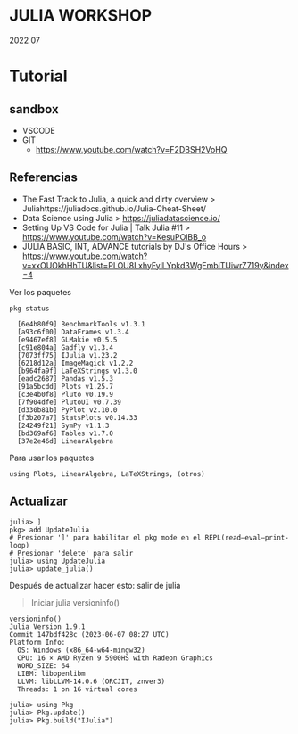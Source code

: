# JULIA WORKSHOP
2022 07

# Tutorial
## sandbox
+ VSCODE
+ GIT
  + https://www.youtube.com/watch?v=F2DBSH2VoHQ
  
## Referencias
+ The Fast Track to Julia, a quick and dirty overview > Juliahttps://juliadocs.github.io/Julia-Cheat-Sheet/
+ Data Science using Julia > https://juliadatascience.io/
+ Setting Up VS Code for Julia | Talk Julia #11 > https://www.youtube.com/watch?v=KesuPOlBB_o
+ JULIA BASIC, INT, ADVANCE tutorials by DJ's Office Hours > https://www.youtube.com/watch?v=xxOUOkhHhTU&list=PLOU8LxhyFylLYpkd3WgEmblTUiwrZ719y&index=4

Ver los paquetes
```
pkg status
```

```
  [6e4b80f9] BenchmarkTools v1.3.1
  [a93c6f00] DataFrames v1.3.4
  [e9467ef8] GLMakie v0.5.5
  [c91e804a] Gadfly v1.3.4
  [7073ff75] IJulia v1.23.2
  [6218d12a] ImageMagick v1.2.2
  [b964fa9f] LaTeXStrings v1.3.0
  [eadc2687] Pandas v1.5.3
  [91a5bcdd] Plots v1.25.7
  [c3e4b0f8] Pluto v0.19.9
  [7f904dfe] PlutoUI v0.7.39
  [d330b81b] PyPlot v2.10.0
  [f3b207a7] StatsPlots v0.14.33
  [24249f21] SymPy v1.1.3
  [bd369af6] Tables v1.7.0
  [37e2e46d] LinearAlgebra
```
Para usar los paquetes 
```
using Plots, LinearAlgebra, LaTeXStrings, (otros)
```
## Actualizar

```
julia> ]
pkg> add UpdateJulia
# Presionar ']' para habilitar el pkg mode en el REPL(read–eval–print-loop)
# Presionar 'delete' para salir  
julia> using UpdateJulia
julia> update_julia()
```
Después de actualizar hacer esto:
salir de julia
> Iniciar julia
> versioninfo()
```
versioninfo()
Julia Version 1.9.1
Commit 147bdf428c (2023-06-07 08:27 UTC)
Platform Info:
  OS: Windows (x86_64-w64-mingw32)
  CPU: 16 × AMD Ryzen 9 5900HS with Radeon Graphics
  WORD_SIZE: 64
  LIBM: libopenlibm
  LLVM: libLLVM-14.0.6 (ORCJIT, znver3)
  Threads: 1 on 16 virtual cores
  ```

```
julia> using Pkg
julia> Pkg.update()
julia> Pkg.build("IJulia")
```
